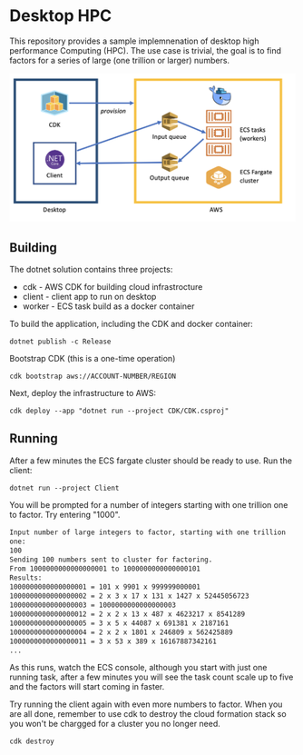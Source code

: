 # Desktop HPC

This repository provides a sample implemnenation of desktop high performance Computing (HPC).  The use case is trivial, the goal is to find factors for a series of large (one trillion or larger) numbers.

![Dekstop HPC](docs/desktop-hpc.png)


## Building

The dotnet solution contains three projects:

* cdk - AWS CDK for building cloud infrastrocture
* client - client app to run on desktop
* worker - ECS task build as a docker container

To build the application, including the CDK and docker container:

```
dotnet publish -c Release
```

Bootstrap CDK (this is a one-time operation)

```
cdk bootstrap aws://ACCOUNT-NUMBER/REGION
```

Next, deploy the infrastructure to AWS:

```
cdk deploy --app "dotnet run --project CDK/CDK.csproj"
```

## Running

After a few minutes the ECS fargate cluster should be ready to use.  Run the client:

```
dotnet run --project Client
```

You will be prompted for a number of integers starting with one trillion one to factor.  Try entering "1000".

```
Input number of large integers to factor, starting with one trillion one:
100
Sending 100 numbers sent to cluster for factoring.
From 1000000000000000001 to 1000000000000000101
Results:
1000000000000000001 = 101 x 9901 x 999999000001
1000000000000000002 = 2 x 3 x 17 x 131 x 1427 x 52445056723
1000000000000000003 = 1000000000000000003
1000000000000000012 = 2 x 2 x 13 x 487 x 4623217 x 8541289
1000000000000000005 = 3 x 5 x 44087 x 691381 x 2187161
1000000000000000004 = 2 x 2 x 1801 x 246809 x 562425889
1000000000000000011 = 3 x 53 x 389 x 16167887342161
...

```

As this runs, watch the ECS console,  although you start with just one running task, after a few minutes you will see the task count scale up to five and the factors will start coming in faster.

Try running the client again with even more numbers to factor. When you are all done, remember to use cdk to destroy the cloud formation stack so you won't be chargged for a cluster you no longer need.

```
cdk destroy
```
